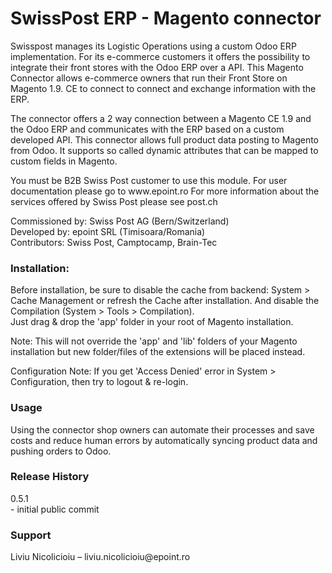 <h1>SwissPost ERP - Magento connector</h1>
<p>Swisspost manages its Logistic Operations using a custom Odoo ERP implementation. For its e-commerce customers it offers the possibility to integrate their front stores with the Odoo ERP over a API.
This Magento Connector allows e-commerce owners that run their Front Store on Magento 1.9. CE to connect to connect and exchange information with the ERP.</p>
<p>The connector offers a 2 way connection between a Magento CE 1.9 and the Odoo ERP and communicates with the ERP based on a custom developed API.  
This connector allows full product data posting to Magento from Odoo. It supports so called dynamic attributes that can be mapped to custom fields in Magento.</p>
<p>You must be B2B Swiss Post customer to use this module. For user documentation please go to www.epoint.ro For more information about the services offered by Swiss Post please see post.ch</p>
<p>Commissioned by: Swiss Post AG (Bern/Switzerland)<br>
Developed by: epoint SRL (Timisoara/Romania)<br>
Contributors: Swiss Post, Camptocamp, Brain-Tec</p>
<h3>Installation:</h3>
<p>Before installation, be sure to disable the cache from backend: System > Cache Management or refresh the Cache after installation. And disable the Compilation (System > Tools > Compilation).<br>Just drag & drop the 'app' folder in your root of Magento installation.</p>
<p>Note: This will not override the 'app' and 'lib' folders of your Magento installation but new folder/files of the extensions will be placed instead.</p>
<p>Configuration Note: If you get 'Access Denied' error in System > Configuration, then try to logout & re-login.</p>
<h3>Usage</h3>
<p>Using the connector shop owners can automate their processes and save costs and reduce human errors by automatically syncing product data and pushing orders to Odoo.</p>
<h3>Release History</h3>
<p>0.5.1<br>
- initial public commit</p>
<h3>Support</h3>
Liviu Nicolicioiu – liviu.nicolicioiu@epoint.ro 
